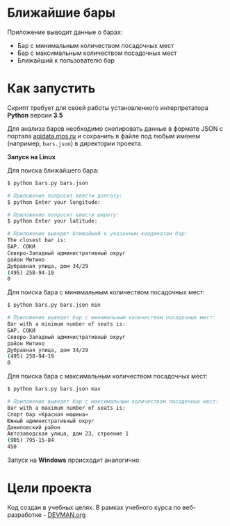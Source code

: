# Ближайшие бары

Приложение выводит данные о барах:
- Бар с минимальным количеством посадочных мест
- Бар с максимальным количеством посадочных мест
- Ближайший к пользователю бар

# Как запустить

Скрипт требует для своей работы установленного интерпретатора **Python** версии **3.5**

Для анализа баров необходимо cкопировать данные в формате JSON с портала [apidata.mos.ru](https://apidata.mos.ru/help/index#!/Features/Features_GetListByDatasetId) и сохранить в файле под любым именем (например, `bars.json`) в директории проекта.

**Запуск на Linux**

Для поиска ближайшего бара:

```bash
$ python bars.py bars.json

# Приложение попросит ввести долготу:
$ python Enter your longitude: 

# Приложение попросит ввести широту:
$ python Enter your latitude: 

# Приложение выведет ближайший к указанным коодинатам бар:
The closest bar is:
БАР. СОКИ
Северо-Западный административный округ
район Митино
Дубравная улица, дом 34/29
(495) 258-94-19
0
```

Для поиска бара с минимальным количеством посадочных мест:

```bash
$ python bars.py bars.json min

# Приложение выведет бар с минимальным количеством посадочных мест:
Bar with a minimum number of seats is:
БАР. СОКИ
Северо-Западный административный округ
район Митино
Дубравная улица, дом 34/29
(495) 258-94-19
0
```

Для поиска бара с максимальным количеством посадочных мест:

```bash
$ python bars.py bars.json max

# Приложение выведет бар с максимальным количеством посадочных мест:
Bar with a maximum number of seats is:
Спорт бар «Красная машина»
Южный административный округ
Даниловский район
Автозаводская улица, дом 23, строение 1
(905) 795-15-84
450
```

Запуск на **Windows** происходит аналогично.

# Цели проекта

Код создан в учебных целях. В рамках учебного курса по веб-разработке - [DEVMAN.org](https://devman.org)
